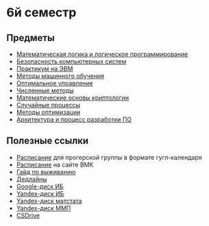 # 6й семестр

## Предметы
* [Математическая логика и логическое программирование](mlilp/index.md)
* [Безопасность компьютерных систем](systemsec/index.md)
* [Практикум на ЭВМ](cspractice/index.md)
* [Методы машинного обучения](mml/index.md)
* [Оптимальное управление](om/index.md)
* [Численные методы](nummeth/index.md)
* [Математические основы криптологии](mbc/index.md)
* [Случайные процессы](randproc/index.md)
* [Методы оптимизации](methopt/index.md)
* [Архитектура и процесс разработки ПО](pppoc/index.md)

## Полезные ссылки

* [Расписание](https://calendar.google.com/calendar/u/0?cid=M2dhaTRyNmN0Njc0cDl2dmllNzhvNzMzdXNAZ3JvdXAuY2FsZW5kYXIuZ29vZ2xlLmNvbQ) для прогерской группы в формате гугл-календаря
* [Расписание](https://cs.msu.ru/sites/cmc/files/docs/3_kurs_vesna_2022_7.pdf) на сайте ВМК
* [Гайд по выживанию](https://docs.google.com/document/d/1-dctUsAe7biIliIMXOAwVrjHyo9Z5xCKMRId9TAoB9M/edit)
* [Дедлайны](https://docs.google.com/document/d/1onvEXNvLLDl57LMYn3FHIj1LYGAjZp3RcColo9c8uAY/edit)
* [Google-диск ИБ](https://drive.google.com/drive/folders/1o7NwH9t2YS-s8YQhOhyf44wUEaiW8id_)
* [Yandex-диск ИБ](https://disk.yandex.ru/d/ApgZlYao3JiQJA)
* [Yandex-диск матстата](https://disk.yandex.ru/d/iUPVjhID2dwCiQ)
* [Yandex-диск ММП](https://disk.yandex.ru/d/7VE2RpRaePKPOg)
* [CSDrive](https://disk.yandex.ru/d/L0C0IivmAD3N5w/3%20%D0%BA%D1%83%D1%80%D1%81/2%20%D0%BF%D0%BE%D1%82%D0%BE%D0%BA)